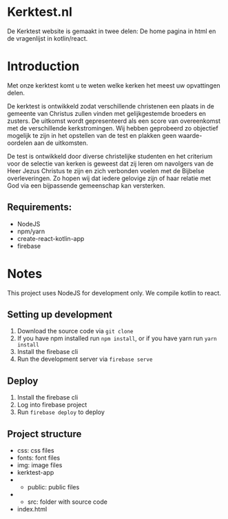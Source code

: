 # Kerktest.nl

De Kerktest website is gemaakt in twee delen: 
De home pagina in html en de vragenlijst in kotlin/react.

# Introduction

Met onze kerktest komt u te weten welke kerken het meest uw opvattingen delen.

De kerktest is ontwikkeld zodat verschillende christenen een plaats in de gemeente van Christus zullen vinden met gelijkgestemde broeders en zusters. De uitkomst wordt gepresenteerd als een score van overeenkomst met de verschillende kerkstromingen. Wij hebben geprobeerd zo objectief mogelijk te zijn in het opstellen van de test en plakken geen waarde-oordelen aan de uitkomsten.

De test is ontwikkeld door diverse christelijke studenten en het criterium voor de selectie van kerken is geweest dat zij leren om navolgers van de Heer Jezus Christus te zijn en zich verbonden voelen met de Bijbelse overleveringen. Zo hopen wij dat iedere gelovige zijn of haar relatie met God via een bijpassende gemeenschap kan versterken.

## Requirements:
* NodeJS
* npm/yarn
* create-react-kotlin-app
* firebase

# Notes
This project uses NodeJS for development only. We compile kotlin to react.

## Setting up development
1. Download the source code via ```git clone```
2. If you have npm installed run ```npm install```, or if you have yarn run ```yarn install```
1. Install the firebase cli
3. Run the development server via ```firebase serve```

## Deploy
1. Install the firebase cli
2. Log into firebase project
3. Run ```firebase deploy``` to deploy

## Project structure
- css: css files
- fonts: font files
- img: image files
- kerktest-app
- - public: public files
- - src: folder with source code
- index.html